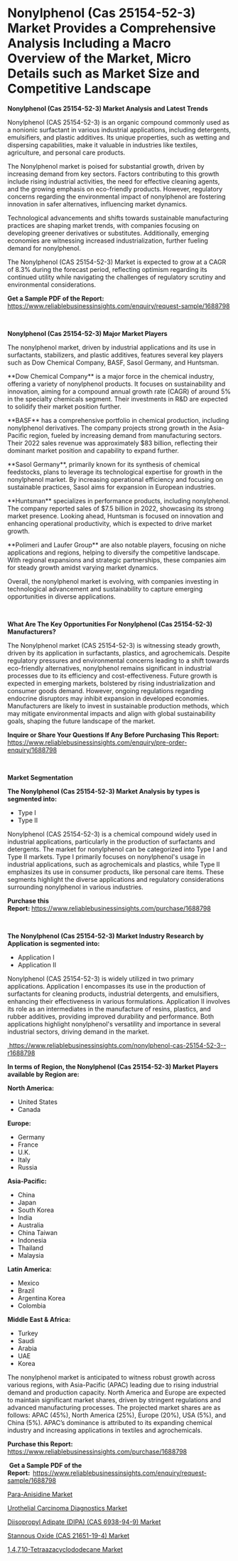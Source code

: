 <p><h1>Nonylphenol (Cas 25154-52-3) Market Provides a Comprehensive Analysis Including a Macro Overview of the Market, Micro Details such as Market Size and Competitive Landscape</h1></p><p><strong>Nonylphenol (Cas 25154-52-3) Market Analysis and Latest Trends</strong></p>
<p><p>Nonylphenol (CAS 25154-52-3) is an organic compound commonly used as a nonionic surfactant in various industrial applications, including detergents, emulsifiers, and plastic additives. Its unique properties, such as wetting and dispersing capabilities, make it valuable in industries like textiles, agriculture, and personal care products. </p><p>The Nonylphenol market is poised for substantial growth, driven by increasing demand from key sectors. Factors contributing to this growth include rising industrial activities, the need for effective cleaning agents, and the growing emphasis on eco-friendly products. However, regulatory concerns regarding the environmental impact of nonylphenol are fostering innovation in safer alternatives, influencing market dynamics.</p><p>Technological advancements and shifts towards sustainable manufacturing practices are shaping market trends, with companies focusing on developing greener derivatives or substitutes. Additionally, emerging economies are witnessing increased industrialization, further fueling demand for nonylphenol. </p><p>The Nonylphenol (CAS 25154-52-3) Market is expected to grow at a CAGR of 8.3% during the forecast period, reflecting optimism regarding its continued utility while navigating the challenges of regulatory scrutiny and environmental considerations. </p></p>
<p><strong>Get a Sample PDF of the Report:&nbsp;</strong> <a href="https://www.reliablebusinessinsights.com/enquiry/request-sample/1688798?utm_campaign=950&utm_medium=2&utm_source=Github&utm_content=ia&utm_term=06012025&utm_id=nonylphenol-cas-25154-52-3">https://www.reliablebusinessinsights.com/enquiry/request-sample/1688798</a></p>
<p>&nbsp;</p>
<p><strong>Nonylphenol (Cas 25154-52-3) Major Market Players</strong></p>
<p><p>The nonylphenol market, driven by industrial applications and its use in surfactants, stabilizers, and plastic additives, features several key players such as Dow Chemical Company, BASF, Sasol Germany, and Huntsman. </p><p>**Dow Chemical Company** is a major force in the chemical industry, offering a variety of nonylphenol products. It focuses on sustainability and innovation, aiming for a compound annual growth rate (CAGR) of around 5% in the specialty chemicals segment. Their investments in R&D are expected to solidify their market position further.</p><p>**BASF** has a comprehensive portfolio in chemical production, including nonylphenol derivatives. The company projects strong growth in the Asia-Pacific region, fueled by increasing demand from manufacturing sectors. Their 2022 sales revenue was approximately $83 billion, reflecting their dominant market position and capability to expand further.</p><p>**Sasol Germany**, primarily known for its synthesis of chemical feedstocks, plans to leverage its technological expertise for growth in the nonylphenol market. By increasing operational efficiency and focusing on sustainable practices, Sasol aims for expansion in European industries.</p><p>**Huntsman** specializes in performance products, including nonylphenol. The company reported sales of $7.5 billion in 2022, showcasing its strong market presence. Looking ahead, Huntsman is focused on innovation and enhancing operational productivity, which is expected to drive market growth.</p><p>**Polimeri and Laufer Group** are also notable players, focusing on niche applications and regions, helping to diversify the competitive landscape. With regional expansions and strategic partnerships, these companies aim for steady growth amidst varying market dynamics.</p><p>Overall, the nonylphenol market is evolving, with companies investing in technological advancement and sustainability to capture emerging opportunities in diverse applications.</p></p>
<p>&nbsp;</p>
<p><strong>What Are The Key Opportunities For Nonylphenol (Cas 25154-52-3) Manufacturers?</strong></p>
<p><p>The Nonylphenol market (CAS 25154-52-3) is witnessing steady growth, driven by its application in surfactants, plastics, and agrochemicals. Despite regulatory pressures and environmental concerns leading to a shift towards eco-friendly alternatives, nonylphenol remains significant in industrial processes due to its efficiency and cost-effectiveness. Future growth is expected in emerging markets, bolstered by rising industrialization and consumer goods demand. However, ongoing regulations regarding endocrine disruptors may inhibit expansion in developed economies. Manufacturers are likely to invest in sustainable production methods, which may mitigate environmental impacts and align with global sustainability goals, shaping the future landscape of the market.</p></p>
<p><strong>Inquire or Share Your Questions If Any Before Purchasing This Report:</strong> <a href="https://www.reliablebusinessinsights.com/enquiry/pre-order-enquiry/1688798?utm_campaign=950&utm_medium=2&utm_source=Github&utm_content=ia&utm_term=06012025&utm_id=nonylphenol-cas-25154-52-3">https://www.reliablebusinessinsights.com/enquiry/pre-order-enquiry/1688798</a></p>
<p>&nbsp;</p>
<p><strong>Market Segmentation</strong></p>
<p><strong>The Nonylphenol (Cas 25154-52-3) Market Analysis by types is segmented into:</strong></p>
<p><ul><li>Type I</li><li>Type II</li></ul></p>
<p><p>Nonylphenol (CAS 25154-52-3) is a chemical compound widely used in industrial applications, particularly in the production of surfactants and detergents. The market for nonylphenol can be categorized into Type I and Type II markets. Type I primarily focuses on nonylphenol's usage in industrial applications, such as agrochemicals and plastics, while Type II emphasizes its use in consumer products, like personal care items. These segments highlight the diverse applications and regulatory considerations surrounding nonylphenol in various industries.</p></p>
<p><strong>Purchase this Report:&nbsp;</strong><a href="https://www.reliablebusinessinsights.com/purchase/1688798?utm_campaign=950&utm_medium=2&utm_source=Github&utm_content=ia&utm_term=06012025&utm_id=nonylphenol-cas-25154-52-3">https://www.reliablebusinessinsights.com/purchase/1688798</a></p>
<p>&nbsp;</p>
<p><strong>The Nonylphenol (Cas 25154-52-3) Market Industry Research by Application is segmented into:</strong></p>
<p><ul><li>Application I</li><li>Application II</li></ul></p>
<p><p>Nonylphenol (CAS 25154-52-3) is widely utilized in two primary applications. Application I encompasses its use in the production of surfactants for cleaning products, industrial detergents, and emulsifiers, enhancing their effectiveness in various formulations. Application II involves its role as an intermediates in the manufacture of resins, plastics, and rubber additives, providing improved durability and performance. Both applications highlight nonylphenol's versatility and importance in several industrial sectors, driving demand in the market.</p></p>
<p><a href="https://www.reliablebusinessinsights.com/nonylphenol-cas-25154-52-3--r1688798?utm_campaign=950&utm_medium=2&utm_source=Github&utm_content=ia&utm_term=06012025&utm_id=nonylphenol-cas-25154-52-3">&nbsp;https://www.reliablebusinessinsights.com/nonylphenol-cas-25154-52-3--r1688798</a></p>
<p><strong>In terms of Region, the Nonylphenol (Cas 25154-52-3) Market Players available by Region are:</strong></p>
<p>
    <p> <strong> North America: </strong>
        <ul>
            <li>United States</li>
            <li>Canada</li>
        </ul>
        </p> 
    <p> <strong> Europe: </strong>
        <ul>
            <li>Germany</li>
            <li>France</li>
            <li>U.K.</li>
            <li>Italy</li>
            <li>Russia</li>
        </ul>
        </p> 
    <p> <strong> Asia-Pacific: </strong>
        <ul>
            <li>China</li>
            <li>Japan</li>
            <li>South Korea</li>
            <li>India</li>
            <li>Australia</li>
            <li>China Taiwan</li>
            <li>Indonesia</li>
            <li>Thailand</li>
            <li>Malaysia</li>
        </ul>
        </p> 
    <p> <strong> Latin America: </strong>
        <ul>
            <li>Mexico</li>
            <li>Brazil</li>
            <li>Argentina Korea</li>
            <li>Colombia</li>
        </ul>
        </p> 
    <p> <strong> Middle East & Africa: </strong>
        <ul>
            <li>Turkey</li>
            <li>Saudi</li>
            <li>Arabia</li>
            <li>UAE</li>
            <li>Korea</li>
        </ul>
    </p>
    </p>
<p><p>The nonylphenol market is anticipated to witness robust growth across various regions, with Asia-Pacific (APAC) leading due to rising industrial demand and production capacity. North America and Europe are expected to maintain significant market shares, driven by stringent regulations and advanced manufacturing processes. The projected market shares are as follows: APAC (45%), North America (25%), Europe (20%), USA (5%), and China (5%). APAC’s dominance is attributed to its expanding chemical industry and increasing applications in textiles and agrochemicals.</p></p>
<p><strong>Purchase this Report: </strong><a href="https://www.reliablebusinessinsights.com/purchase/1688798?utm_campaign=950&utm_medium=2&utm_source=Github&utm_content=ia&utm_term=06012025&utm_id=nonylphenol-cas-25154-52-3">https://www.reliablebusinessinsights.com/purchase/1688798</a></p>
<p>&nbsp;<strong>Get a Sample PDF of the Report:&nbsp;&nbsp;</strong><a href="https://www.reliablebusinessinsights.com/enquiry/request-sample/1688798?utm_campaign=950&utm_medium=2&utm_source=Github&utm_content=ia&utm_term=06012025&utm_id=nonylphenol-cas-25154-52-3">https://www.reliablebusinessinsights.com/enquiry/request-sample/1688798</a></p>
<p><strong></strong></p>
<p><p><a href="https://www.linkedin.com/pulse/para-anisidine-market-navigating-challenges-unlocking-potential-5poof?utm_campaign=950&utm_medium=2&utm_source=Github&utm_content=ia&utm_term=06012025&utm_id=nonylphenol-cas-25154-52-3">Para-Anisidine Market</a></p><p><a href="https://www.linkedin.com/pulse/urothelial-carcinoma-diagnostics-value-chain-analysis-from-raw-9ju3f?utm_campaign=950&utm_medium=2&utm_source=Github&utm_content=ia&utm_term=06012025&utm_id=nonylphenol-cas-25154-52-3">Urothelial Carcinoma Diagnostics Market</a></p><p><a href="https://github.com/rodinayygacklezi/Market-Research-Report-List-1/blob/main/diisopropyl-adipate-dipa-cas-6938-94-9-market.md?utm_campaign=950&utm_medium=2&utm_source=Github&utm_content=ia&utm_term=06012025&utm_id=nonylphenol-cas-25154-52-3">Diisopropyl Adipate (DIPA) (CAS 6938-94-9) Market</a></p><p><a href="https://github.com/flnordan65e0/Market-Research-Report-List-1/blob/main/stannous-oxide-cas-21651-19-4-market.md?utm_campaign=950&utm_medium=2&utm_source=Github&utm_content=ia&utm_term=06012025&utm_id=nonylphenol-cas-25154-52-3">Stannous Oxide (CAS 21651-19-4) Market</a></p><p><a href="https://www.linkedin.com/pulse/14710-tetraazacyclododecane-growth-trends-projected-77-2025-ca76f?utm_campaign=950&utm_medium=2&utm_source=Github&utm_content=ia&utm_term=06012025&utm_id=nonylphenol-cas-25154-52-3">1,4,7,10-Tetraazacyclododecane Market</a></p></p>